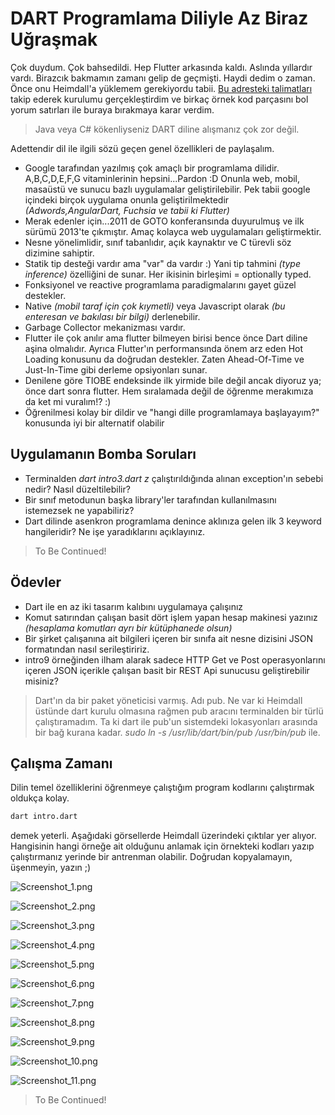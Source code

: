 # DART Programlama Diliyle Az Biraz Uğraşmak

Çok duydum. Çok bahsedildi. Hep Flutter arkasında kaldı. Aslında yıllardır vardı. Birazcık bakmamın zamanı gelip de geçmişti. Haydi dedim o zaman. Önce onu Heimdall'a yüklemem gerekiyordu tabii. [Bu adresteki talimatları](https://dart.dev/get-dart) takip ederek kurulumu gerçekleştirdim ve birkaç örnek kod parçasını bol yorum satırları ile buraya bırakmaya karar verdim.

>Java veya C# kökenliyseniz DART diline alışmanız çok zor değil.

Adettendir dil ile ilgili sözü geçen genel özellikleri de paylaşalım.

- Google tarafından yazılmış çok amaçlı bir programlama dilidir. A,B,C,D,E,F,G vitaminlerinin hepsini...Pardon :D Onunla web, mobil, masaüstü ve sunucu bazlı uygulamalar geliştirilebilir. Pek tabii google içindeki birçok uygulama onunla geliştirilmektedir _(Adwords,AngularDart, Fuchsia ve tabii ki Flutter)_
- Merak edenler için...2011 de GOTO konferansında duyurulmuş ve ilk sürümü 2013'te çıkmıştır. Amaç kolayca web uygulamaları geliştirmektir.
- Nesne yönelimlidir, sınıf tabanlıdır, açık kaynaktır ve C türevli söz dizimine sahiptir.
- Statik tip desteği vardır ama "var" da vardır :) Yani tip tahmini _(type inference)_ özelliğini de sunar. Her ikisinin birleşimi = optionally typed. 
- Fonksiyonel ve reactive programlama paradigmalarını gayet güzel destekler.
- Native _(mobil taraf için çok kıymetli)_ veya Javascript olarak _(bu enteresan ve bakılası bir bilgi)_ derlenebilir. 
- Garbage Collector mekanizması vardır.
- Flutter ile çok anılır ama flutter bilmeyen birisi bence önce Dart diline aşina olmalıdır. Ayrıca Flutter'ın performansında önem arz eden Hot Loading konusunu da doğrudan destekler. Zaten Ahead-Of-Time ve Just-In-Time gibi derleme opsiyonları sunar.
- Denilene göre TIOBE endeksinde ilk yirmide bile değil ancak diyoruz ya; önce dart sonra flutter. Hem sıralamada değil de öğrenme merakımıza da ket mi vuralım!? :)
- Öğrenilmesi kolay bir dildir ve "hangi dille programlamaya başlayayım?" konusunda iyi bir alternatif olabilir

## Uygulamanın Bomba Soruları

- Terminalden _dart intro3.dart z_ çalıştırıldığında alınan exception'ın sebebi nedir? Nasıl düzeltilebilir?
- Bir sınıf metodunun başka library'ler tarafından kullanılmasını istemezsek ne yapabiliriz?
- Dart dilinde asenkron programlama denince aklınıza gelen ilk 3 keyword hangileridir? Ne işe yaradıklarını açıklayınız.

>To Be Continued!

## Ödevler

- Dart ile en az iki tasarım kalıbını uygulamaya çalışınız
- Komut satırından çalışan basit dört işlem yapan hesap makinesi yazınız _(hesaplama komutları ayrı bir kütüphanede olsun)_
- Bir şirket çalışanına ait bilgileri içeren bir sınıfa ait nesne dizisini JSON formatından nasıl serileştiririz.
- intro9 örneğinden ilham alarak sadece HTTP Get ve Post operasyonlarını içeren JSON içerikle çalışan basit bir REST Api sunucusu geliştirebilir misiniz?

>Dart'ın da bir paket yöneticisi varmış. Adı pub. Ne var ki Heimdall üstünde dart kurulu olmasına rağmen pub aracını terminalden bir türlü çalıştıramadım. Ta ki dart ile pub'un sistemdeki lokasyonları arasında bir bağ kurana kadar. _sudo ln -s /usr/lib/dart/bin/pub /usr/bin/pub_ ile.

## Çalışma Zamanı

Dilin temel özelliklerini öğrenmeye çalıştığım program kodlarını çalıştırmak oldukça kolay.

```bash
dart intro.dart
```

demek yeterli. Aşağıdaki görsellerde Heimdall üzerindeki çıktılar yer alıyor. Hangisinin hangi örneğe ait olduğunu anlamak için örnekteki kodları yazıp çalıştırmanız yerinde bir antrenman olabilir. Doğrudan kopyalamayın, üşenmeyin, yazın ;)

![Screenshot_1.png](./assets/Screenshot_1.png)

![Screenshot_2.png](./assets/Screenshot_2.png)

![Screenshot_3.png](./assets/Screenshot_3.png)

![Screenshot_4.png](./assets/Screenshot_4.png)

![Screenshot_5.png](./assets/Screenshot_5.png)

![Screenshot_6.png](./assets/Screenshot_6.png)

![Screenshot_7.png](./assets/Screenshot_7.png)

![Screenshot_8.png](./assets/Screenshot_8.png)

![Screenshot_9.png](./assets/Screenshot_9.png)

![Screenshot_10.png](./assets/Screenshot_10.png)

![Screenshot_11.png](./assets/Screenshot_11.png)

>To Be Continued!
